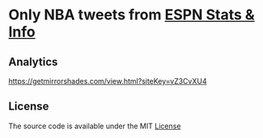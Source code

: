 # Only NBA tweets from [ESPN Stats & Info](https://twitter.com/ESPNStatsInfo)

## Analytics
https://getmirrorshades.com/view.html?siteKey=vZ3CvXU4

## License
The source code is available under the MIT [License](./LICENSE.md)
